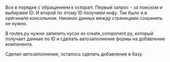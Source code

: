 Все в порядке с обращением к octopart. Первый запрос - за поиском и выбираем ID. И второй по этому ID получаем инфу. Так было и в оригинале консольном. Никаких данных между страницами сохранять не нужно.

В routes.py нужно запилить кусок из create_component.py, который получает данные по ID и сделать автозаполнение формы на добавление компонента.

Сделал автозаполнение, осталось сделать добавление в базу.